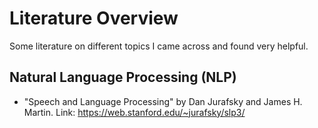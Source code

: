 # Literature Overview
Some literature on different topics I came across and found very helpful.

## Natural Language Processing (NLP)
- "Speech and Language Processing" by Dan Jurafsky and James H. Martin. Link: https://web.stanford.edu/~jurafsky/slp3/
